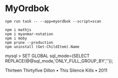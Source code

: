 # MyOrdbok

```shell
npm run task -- --app=myordbok --script=scan

npm i mathjs
npm i myanmar-notation
npm i moby
npm prune --production
npm uninstall (Get-ChildItem).Name
```

mysql > SET GLOBAL sql_mode=(SELECT REPLACE(@@sql_mode,'ONLY_FULL_GROUP_BY',''));

Thirteen Thirtyfive Dillon
 •
This Silence Kills
 • 2011


